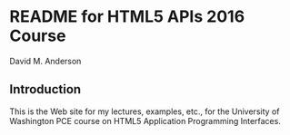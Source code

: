 # README for HTML5 APIs 2016 Course
David M. Anderson

## Introduction

This is the Web site for my lectures, examples, etc., for the University of Washington PCE course on HTML5 Application Programming Interfaces.
